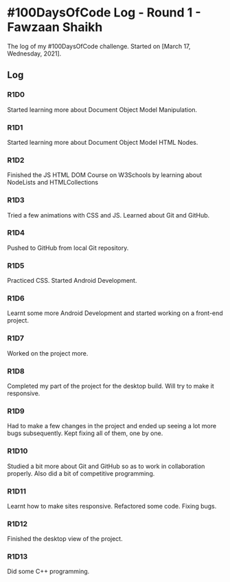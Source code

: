 # #100DaysOfCode Log - Round 1 - Fawzaan Shaikh

The log of my #100DaysOfCode challenge. Started on [March 17, Wednesday, 2021].

## Log

### R1D0 
Started learning more about Document Object Model Manipulation.

### R1D1 
Started learning more about Document Object Model HTML Nodes.

### R1D2
Finished the JS HTML DOM Course on W3Schools by learning about NodeLists and HTMLCollections

### R1D3
Tried a few animations with CSS and JS. Learned about Git and GitHub.

### R1D4
Pushed to GitHub from local Git repository.

### R1D5
Practiced CSS. Started Android Development.

### R1D6
Learnt some more Android Development and started working on a front-end project. 

### R1D7
Worked on the project more.

### R1D8
Completed my part of the project for the desktop build. Will try to make it responsive.

### R1D9
Had to make a few changes in the project and ended up seeing a lot more bugs subsequently. Kept fixing all of them, one by one.

### R1D10
Studied a bit more about Git and GitHub so as to work in collaboration properly. Also did a bit of competitive programming.

### R1D11
Learnt how to make sites responsive. Refactored some code. Fixing bugs.

### R1D12
Finished the desktop view of the project.
### R1D13
Did some C++ programming.